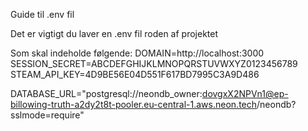 Guide til .env fil

Det er vigtigt du laver en .env fil roden af projektet

Som skal indeholde følgende:
DOMAIN=http://localhost:3000
SESSION_SECRET=ABCDEFGHIJKLMNOPQRSTUVWXYZ0123456789
STEAM_API_KEY=4D9BE56E04D551F617BD7995C3A9D486




DATABASE_URL="postgresql://neondb_owner:dovgxX2NPVn1@ep-billowing-truth-a2dy2t8t-pooler.eu-central-1.aws.neon.tech/neondb?sslmode=require"

